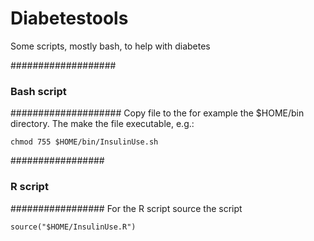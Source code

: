 # Diabetestools
Some scripts, mostly bash, to help with diabetes

###################
### Bash script ###
####################
Copy file to the for example the $HOME/bin directory.
The make the file executable, e.g.:

`chmod 755 $HOME/bin/InsulinUse.sh`

#################
### R script ###
#################
For the R script source the script

`source("$HOME/InsulinUse.R")`
